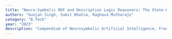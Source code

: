 ```yaml
---
title: "Neuro-Symbolic RDF and Description Logic Reasoners: The State-Of-The-Art and Challenges"
authors: "Gunjan Singh, Sumit Bhatia, Raghava Mutharaju"
category: "B.Tech"
year: "2023"
description: "Compendium of Neurosymbolic Artificial Intelligence, Frontiers in Artificial Intelligence and Applications, Vol. 369, IOS Press, 2023, pp. 29–63. ISBN 978-1-64368-407-9"
---
```

